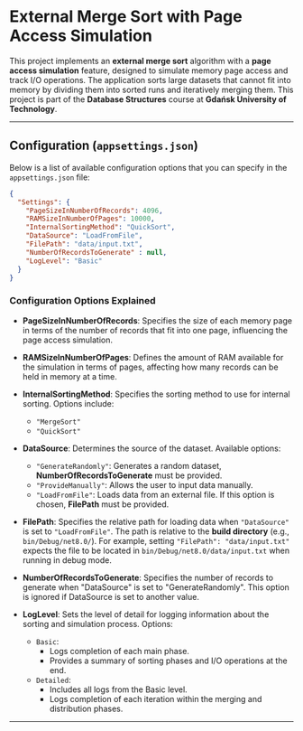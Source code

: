 # External Merge Sort with Page Access Simulation

This project implements an **external merge sort** algorithm with a **page access simulation** feature, designed to simulate memory page access and track I/O operations. The application sorts large datasets that cannot fit into memory by dividing them into sorted runs and iteratively merging them. This project is part of the **Database Structures** course at **Gdańsk University of Technology**.

___

## Configuration (`appsettings.json`)

Below is a list of available configuration options that you can specify in the `appsettings.json` file:

```json
{
  "Settings": {
    "PageSizeInNumberOfRecords": 4096,
    "RAMSizeInNumberOfPages": 10000,
    "InternalSortingMethod": "QuickSort",
    "DataSource": "LoadFromFile",
    "FilePath": "data/input.txt",
    "NumberOfRecordsToGenerate" : null,
    "LogLevel": "Basic"
  }
}
```

### Configuration Options Explained

- **PageSizeInNumberOfRecords**: Specifies the size of each memory page in terms of the number of records that fit into one page, influencing the page access simulation.

- **RAMSizeInNumberOfPages**: Defines the amount of RAM available for the simulation in terms of pages, affecting how many records can be held in memory at a time.

- **InternalSortingMethod**: Specifies the sorting method to use for internal sorting. Options include:
    - `"MergeSort"`
    - `"QuickSort"`

- **DataSource**: Determines the source of the dataset. Available options:
    - `"GenerateRandomly"`: Generates a random dataset, **NumberOfRecordsToGenerate** must be provided.
    - `"ProvideManually"`: Allows the user to input data manually.
    - `"LoadFromFile"`: Loads data from an external file. If this option is chosen, **FilePath** must be provided.

- **FilePath**: Specifies the relative path for loading data when `"DataSource"` is set to `"LoadFromFile"`. The path is relative to the **build directory** (e.g., `bin/Debug/net8.0/`). For example, setting `"FilePath": "data/input.txt"` expects the file to be located in `bin/Debug/net8.0/data/input.txt` when running in debug mode.

- **NumberOfRecordsToGenerate**: Specifies the number of records to generate when "DataSource" is set to "GenerateRandomly". This option is ignored if DataSource is set to another value.

- **LogLevel**: Sets the level of detail for logging information about the sorting and simulation process. Options:
    - ``Basic``:
        - Logs completion of each main phase.
        - Provides a summary of sorting phases and I/O operations at the end.
    - ``Detailed``:
        - Includes all logs from the Basic level.
        - Logs completion of each iteration within the merging and distribution phases.

---
